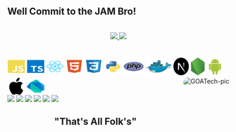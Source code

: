 ## Well Commit to the JAM Bro!
<br>
<div align="center">
  <a href="https://github.com/linsrep">
  <img height="160em" src="https://github-readme-stats.vercel.app/api?username=linsrep&show_icons=true&theme=great-gatsby&include_all_commits=true&count_private=true"/>
  <img height="160em" src="https://github-readme-stats.vercel.app/api/top-langs/?username=linsrep&layout=compact&langs_count=7&theme=great-gatsby"/>
  </a>
</div>
<div style="display: inline_block"><br><br>
  <img align="center" alt="GOATech-Js" height="30" width="40" src="https://raw.githubusercontent.com/devicons/devicon/master/icons/javascript/javascript-plain.svg">
  <img align="center" alt="GOATech-Ts" height="30" width="40" src="https://raw.githubusercontent.com/devicons/devicon/master/icons/typescript/typescript-plain.svg">
  <img align="center" alt="GOATech-React" height="30" width="40" src="https://raw.githubusercontent.com/devicons/devicon/master/icons/react/react-original.svg">
  <img align="center" alt="GOATech-HTML" height="30" width="40" src="https://raw.githubusercontent.com/devicons/devicon/master/icons/html5/html5-original.svg">
  <img align="center" alt="GOATech-CSS" height="30" width="40" src="https://raw.githubusercontent.com/devicons/devicon/master/icons/css3/css3-original.svg">
  <img align="center" alt="GOATech-Python" height="30" width="40" src="https://raw.githubusercontent.com/devicons/devicon/master/icons/python/python-original.svg">
  <img align="center" alt="GOATech-PHP" height="40" width="45" src="https://raw.githubusercontent.com/devicons/devicon/master/icons/php/php-original.svg">
  <img align="center" alt="GOATech-Docker" height="50" width="60" src="https://raw.githubusercontent.com/devicons/devicon/master/icons/docker/docker-original.svg">
  <img align="center" alt="GOATech-nextjs" height="40" width="35" src="https://raw.githubusercontent.com/devicons/devicon/master/icons/nextjs/nextjs-original.svg">
  <img align="center" alt="GOATech-nodejs" height="40" width="35" src="https://raw.githubusercontent.com/devicons/devicon/master/icons/nodejs/nodejs-original.svg">
  <img align="center" alt="GOATech-android" height="40" width="35" src="https://raw.githubusercontent.com/devicons/devicon/master/icons/android/android-plain.svg">
  <img align="center" alt="GOATech-Apple" height="40" width="40" src="https://raw.githubusercontent.com/devicons/devicon/master/icons/apple/apple-original.svg">
  <img align="center" alt="GOATech-Dart" height="30" width="40" src="https://raw.githubusercontent.com/devicons/devicon/master/icons/dart/dart-original.svg">
  <img align="right" alt="GOATech-pic" height="130" style="border-radius:10px;" src="https://avatars.githubusercontent.com/u/167486873?s=400&u=aea6c9cb22bac3cdd1595597feea287996d16dca&v=4">
</div>

<div> 
  <a href="https://www.youtube.com/channel/UCloXzL4Rgjr7r_qHrH4pFzA" target="_blank"><img src="https://img.shields.io/badge/YouTube-FF0000?style=for-the-badge&logo=youtube&logoColor=white" /></a>
  <a href="https://instagram.com/diogolinsdrack" target="_blank"><img src="https://img.shields.io/badge/-Instagram-%23E4405F?style=for-the-badge&logo=instagram&logoColor=white" /></a>
 	<a href="https://twitter.com/diogolins018" target="_blank"><img src="https://img.shields.io/badge/Twitter-1DA1F2?style=for-the-badge&logo=twitter&logoColor=white" /></a>
 <a href="https://api.whatsapp.com/send?phone=5518996475908&text=Olá! Te achei no GitHub e queria entrar em contato" target="_blank"><img src="https://img.shields.io/badge/WhatsApp-25D366?style=for-the-badge&logo=whatsapp&logoColor=white" /></a> 
  <a href="mailto:iwas.diogo@gmail.com"><img src="https://img.shields.io/badge/-Gmail-%23333?style=for-the-badge&logo=gmail&logoColor=white" /></a>
  <a href="https://www.linkedin.com/in/dolwebdesign/" target="_blank"><img src="https://img.shields.io/badge/-LinkedIn-%230077B5?style=for-the-badge&logo=linkedin&logoColor=white" /></a>
</div>
<h2 align="center">"That's All Folk's"</h2>
